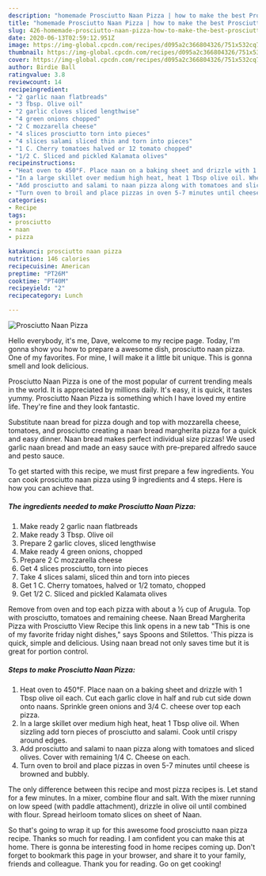 ```yaml
---
description: "homemade Prosciutto Naan Pizza | how to make the best Prosciutto Naan Pizza"
title: "homemade Prosciutto Naan Pizza | how to make the best Prosciutto Naan Pizza"
slug: 426-homemade-prosciutto-naan-pizza-how-to-make-the-best-prosciutto-naan-pizza
date: 2020-06-13T02:59:12.951Z
image: https://img-global.cpcdn.com/recipes/d095a2c366804326/751x532cq70/prosciutto-naan-pizza-recipe-main-photo.jpg
thumbnail: https://img-global.cpcdn.com/recipes/d095a2c366804326/751x532cq70/prosciutto-naan-pizza-recipe-main-photo.jpg
cover: https://img-global.cpcdn.com/recipes/d095a2c366804326/751x532cq70/prosciutto-naan-pizza-recipe-main-photo.jpg
author: Birdie Ball
ratingvalue: 3.8
reviewcount: 14
recipeingredient:
- "2 garlic naan flatbreads"
- "3 Tbsp. Olive oil"
- "2 garlic cloves sliced lengthwise"
- "4 green onions chopped"
- "2 C mozzarella cheese"
- "4 slices prosciutto torn into pieces"
- "4 slices salami sliced thin and torn into pieces"
- "1 C. Cherry tomatoes halved or 12 tomato chopped"
- "1/2 C. Sliced and pickled Kalamata olives"
recipeinstructions:
- "Heat oven to 450°F. Place naan on a baking sheet and drizzle with 1 Tbsp olive oil each. Cut each garlic clove in half and rub cut side down onto naans. Sprinkle green onions and 3/4 C. cheese over top each pizza."
- "In a large skillet over medium high heat, heat 1 Tbsp olive oil. When sizzling add torn pieces of prosciutto and salami. Cook until crispy around edges."
- "Add prosciutto and salami to naan pizza along with tomatoes and sliced olives. Cover with remaining 1/4 C. Cheese on each."
- "Turn oven to broil and place pizzas in oven 5-7 minutes until cheese is browned and bubbly."
categories:
- Recipe
tags:
- prosciutto
- naan
- pizza

katakunci: prosciutto naan pizza 
nutrition: 146 calories
recipecuisine: American
preptime: "PT26M"
cooktime: "PT40M"
recipeyield: "2"
recipecategory: Lunch

---
```



![Prosciutto Naan Pizza](https://img-global.cpcdn.com/recipes/d095a2c366804326/751x532cq70/prosciutto-naan-pizza-recipe-main-photo.jpg)

Hello everybody, it's me, Dave, welcome to my recipe page. Today, I'm gonna show you how to prepare a awesome dish, prosciutto naan pizza. One of my favorites. For mine, I will make it a little bit unique. This is gonna smell and look delicious.

Prosciutto Naan Pizza is one of the most popular of current trending meals in the world. It is appreciated by millions daily. It's easy, it is quick, it tastes yummy. Prosciutto Naan Pizza is something which I have loved my entire life. They're fine and they look fantastic.

Substitute naan bread for pizza dough and top with mozzarella cheese, tomatoes, and prosciutto creating a naan bread margherita pizza for a quick and easy dinner. Naan bread makes perfect individual size pizzas! We used garlic naan bread and made an easy sauce with pre-prepared alfredo sauce and pesto sauce.


To get started with this recipe, we must first prepare a few ingredients. You can cook prosciutto naan pizza using 9 ingredients and 4 steps. Here is how you can achieve that.

<!--inarticleads1-->

##### The ingredients needed to make Prosciutto Naan Pizza:

1. Make ready 2 garlic naan flatbreads
1. Make ready 3 Tbsp. Olive oil
1. Prepare 2 garlic cloves, sliced lengthwise
1. Make ready 4 green onions, chopped
1. Prepare 2 C mozzarella cheese
1. Get 4 slices prosciutto, torn into pieces
1. Take 4 slices salami, sliced thin and torn into pieces
1. Get 1 C. Cherry tomatoes, halved or 1/2 tomato, chopped
1. Get 1/2 C. Sliced and pickled Kalamata olives


Remove from oven and top each pizza with about a ½ cup of Arugula. Top with prosciutto, tomatoes and remaining cheese. Naan Bread Margherita Pizza with Prosciutto View Recipe this link opens in a new tab &#34;This is one of my favorite friday night dishes,&#34; says Spoons and Stilettos. &#39;This pizza is quick, simple and delicious. Using naan bread not only saves time but it is great for portion control. 

<!--inarticleads2-->

##### Steps to make Prosciutto Naan Pizza:

1. Heat oven to 450°F. Place naan on a baking sheet and drizzle with 1 Tbsp olive oil each. Cut each garlic clove in half and rub cut side down onto naans. Sprinkle green onions and 3/4 C. cheese over top each pizza.
1. In a large skillet over medium high heat, heat 1 Tbsp olive oil. When sizzling add torn pieces of prosciutto and salami. Cook until crispy around edges.
1. Add prosciutto and salami to naan pizza along with tomatoes and sliced olives. Cover with remaining 1/4 C. Cheese on each.
1. Turn oven to broil and place pizzas in oven 5-7 minutes until cheese is browned and bubbly.


The only difference between this recipe and most pizza recipes is. Let stand for a few minutes. In a mixer, combine flour and salt. With the mixer running on low speed (with paddle attachment), drizzle in olive oil until combined with flour. Spread heirloom tomato slices on sheet of Naan. 

So that's going to wrap it up for this awesome food prosciutto naan pizza recipe. Thanks so much for reading. I am confident you can make this at home. There is gonna be interesting food in home recipes coming up. Don't forget to bookmark this page in your browser, and share it to your family, friends and colleague. Thank you for reading. Go on get cooking!
